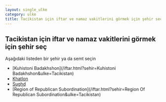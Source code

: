```yaml
---
layout: single_ulke
category: ulke
title: Tacikistan için iftar ve namaz vakitlerini görmek için şehir seç
---
```



## Tacikistan için iftar ve namaz vakitlerini görmek için şehir seç

Aşağıdaki listeden bir şehir ya da semt seçin


* [Kuhistoni Badakhshon](/iftar.html?sehir=Kuhistoni Badakhshon&ulke=Tacikistan)
* [Khatlon](/iftar.html?sehir=Khatlon&ulke=Tacikistan)
* [Sughd](/iftar.html?sehir=Sughd&ulke=Tacikistan)
* [Region of Republican Subordination](/iftar.html?sehir=Region Of Republican Subordination&ulke=Tacikistan)
